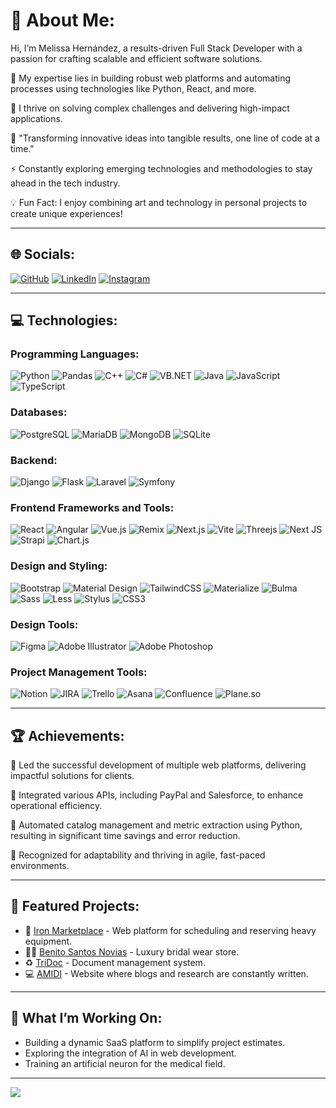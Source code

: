 # 💫 About Me:
Hi, I’m Melissa Hernández, a results-driven Full Stack Developer with a passion for crafting scalable and efficient software solutions.

🌟 My expertise lies in building robust web platforms and automating processes using technologies like Python, React, and more.

🎯 I thrive on solving complex challenges and delivering high-impact applications.

🚀 "Transforming innovative ideas into tangible results, one line of code at a time."

⚡ Constantly exploring emerging technologies and methodologies to stay ahead in the tech industry.

💡 Fun Fact: I enjoy combining art and technology in personal projects to create unique experiences!

---

## 🌐 Socials:
[
    ![GitHub](https://img.shields.io/badge/GitHub-%2312100E.svg?logo=github&logoColor=white)](https://github.com/mel-hdez) 
    [![LinkedIn](https://img.shields.io/badge/LinkedIn-%230077B5.svg?logo=linkedin&logoColor=white)](https://www.linkedin.com/in/melissa-maribel-hern%C3%A1ndez-rueda-3396271b8/)
    [![Instagram](https://img.shields.io/badge/Instagram-%23E4405F.svg?logo=Instagram&logoColor=white)](https://www.instagram.com/meel.hr/)

---

## 💻 Technologies:
### Programming Languages:
![Python](https://img.shields.io/badge/python-%2314354C.svg?style=flat&logo=python&logoColor=white)  ![Pandas](https://img.shields.io/badge/pandas-%23150458.svg?style=flat&logo=pandas&logoColor=white) ![C++](https://img.shields.io/badge/C++-%2300599C.svg?style=flat&logo=c%2B%2B&logoColor=white) ![C#](https://img.shields.io/badge/C%23-%23239120.svg?style=flat&logo=c-sharp&logoColor=white) ![VB.NET](https://img.shields.io/badge/VB.NET-%230073CF.svg?style=flat&logo=.net&logoColor=white) ![Java](https://img.shields.io/badge/Java-%23ED8B00.svg?style=flat&logo=java&logoColor=white)
![JavaScript](https://img.shields.io/badge/javascript-%23323330.svg?style=flat&logo=javascript&logoColor=%23F7DF1E) 
![TypeScript](https://img.shields.io/badge/typescript-%23007ACC.svg?style=flat&logo=typescript&logoColor=white) 

### Databases:
![PostgreSQL](https://img.shields.io/badge/postgresql-%23316192.svg?style=flat&logo=postgresql&logoColor=white) ![MariaDB](https://img.shields.io/badge/mariadb-%23003545.svg?style=flat&logo=mariadb&logoColor=white) ![MongoDB](https://img.shields.io/badge/MongoDB-%2347A248.svg?style=flat&logo=mongodb&logoColor=white) ![SQLite](https://img.shields.io/badge/sqlite-%2307405e.svg?style=flat&logo=sqlite&logoColor=white)

### Backend:
![Django](https://img.shields.io/badge/django-%23092E20.svg?style=flat&logo=django&logoColor=white) 
![Flask](https://img.shields.io/badge/flask-%23000.svg?style=flat&logo=flask&logoColor=white)
![Laravel](https://img.shields.io/badge/laravel-%23FF2D20.svg?style=flat&logo=laravel&logoColor=white) 
![Symfony](https://img.shields.io/badge/symfony-%23000000.svg?style=flat&logo=symfony&logoColor=white)

### Frontend Frameworks and Tools:
![React](https://img.shields.io/badge/react-%2320232a.svg?style=flat&logo=react&logoColor=%2361DAFB) ![Angular](https://img.shields.io/badge/angular-%23DD0031.svg?style=flat&logo=angular&logoColor=white) ![Vue.js](https://img.shields.io/badge/vuejs-%2335495e.svg?style=flat&logo=vue.js&logoColor=%234FC08D) 
![Remix](https://img.shields.io/badge/remix-%23000000.svg?style=flat&logo=remix&logoColor=white) ![Next.js](https://img.shields.io/badge/next.js-%23000000.svg?style=flat&logo=next.js&logoColor=white) ![Vite](https://img.shields.io/badge/vite-%23646CFF.svg?style=flat&logo=vite&logoColor=white)
![Threejs](https://img.shields.io/badge/threejs-black?style=flat&logo=three.js&logoColor=white)
![Next JS](https://img.shields.io/badge/Next-black?style=flat&logo=next.js&logoColor=white) ![Strapi](https://img.shields.io/badge/strapi-%232E7EEA.svg?style=flat&logo=strapi&logoColor=white) ![Chart.js](https://img.shields.io/badge/chart.js-F5788D.svg?style=flat&logo=chart.js&logoColor=white)

### Design and Styling:
![Bootstrap](https://img.shields.io/badge/bootstrap-%23563D7C.svg?style=flat&logo=bootstrap&logoColor=white) ![Material Design](https://img.shields.io/badge/material%20design-%230081CB.svg?style=flat&logo=material-design&logoColor=white) ![TailwindCSS](https://img.shields.io/badge/tailwindcss-%2338B2AC.svg?style=flat&logo=tailwind-css&logoColor=white) ![Materialize](https://img.shields.io/badge/materialize-%23EE6E73.svg?style=flat&logo=materialize&logoColor=white) ![Bulma](https://img.shields.io/badge/bulma-%2300D1B2.svg?style=flat&logo=bulma&logoColor=white) ![Sass](https://img.shields.io/badge/sass-%23CC6699.svg?style=flat&logo=sass&logoColor=white) ![Less](https://img.shields.io/badge/less-%231D365D.svg?style=flat&logo=less&logoColor=white) ![Stylus](https://img.shields.io/badge/stylus-%23FF6347.svg?style=flat&logo=stylus&logoColor=white) ![CSS3](https://img.shields.io/badge/css3-%231572B6.svg?style=flat&logo=css3&logoColor=white)

### Design Tools:
![Figma](https://img.shields.io/badge/figma-%23F24E1E.svg?style=flat&logo=figma&logoColor=white) ![Adobe Illustrator](https://img.shields.io/badge/adobe%20illustrator-%23FF9A00.svg?style=flat&logo=adobeillustrator&logoColor=white) ![Adobe Photoshop](https://img.shields.io/badge/adobe%20photoshop-%2331A8FF.svg?style=flat&logo=adobephotoshop&logoColor=white)

### Project Management Tools:
![Notion](https://img.shields.io/badge/notion-%23000000.svg?style=flat&logo=notion&logoColor=white) ![JIRA](https://img.shields.io/badge/jira-%230A0FFF.svg?style=flat&logo=jira&logoColor=white) ![Trello](https://img.shields.io/badge/trello-%23026AA7.svg?style=flat&logo=trello&logoColor=white) ![Asana](https://img.shields.io/badge/asana-%23F06A6A.svg?style=flat&logo=asana&logoColor=white) ![Confluence](https://img.shields.io/badge/confluence-%23036BC3.svg?style=flat&logo=confluence&logoColor=white) ![Plane.so](https://img.shields.io/badge/plane.so-%23000000.svg?style=flat&logoColor=white)

---

## 🏆 Achievements:
🚀 Led the successful development of multiple web platforms, delivering impactful solutions for clients.

🔗 Integrated various APIs, including PayPal and Salesforce, to enhance operational efficiency.

🤖 Automated catalog management and metric extraction using Python, resulting in significant time savings and error reduction.

🌟 Recognized for adaptability and thriving in agile, fast-paced environments.

---

## 🎨 Featured Projects:
- 🚜 [Iron Marketplace](https://ironmarketplace.com) - Web platform for scheduling and reserving heavy equipment.
- 🧖🏻 [Benito Santos Novias](https://benitosantosnovias.mx) - Luxury bridal wear store.
- ♻️ [TriDoc](https://www.tridoc.com.mx) - Document management system.
- 💻 [AMIDI](https://www.tridoc.com.mx) - Website where blogs and research are constantly written.

---

## 🚀 What I’m Working On:
- Building a dynamic SaaS platform to simplify project estimates.
- Exploring the integration of AI in web development.
- Training an artificial neuron for the medical field.

---

[![](https://visitcount.itsvg.in/api?id=mel-hdez&icon=0&color=6)](https://visitcount.itsvg.in)

